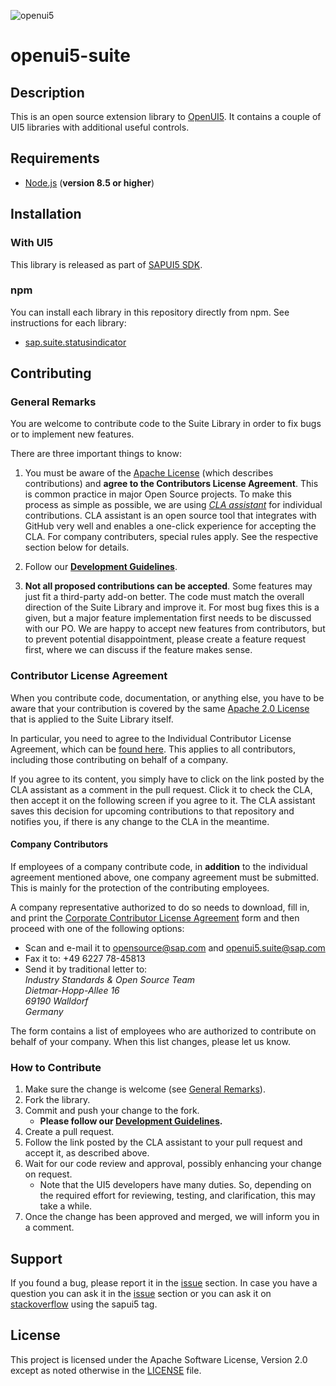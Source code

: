 ![openui5](http://openui5.org/images/OpenUI5_new_big_side.png)

# openui5-suite

## Description

This is an open source extension library to [OpenUI5](https://github.com/SAP/openui5).
It contains a couple of UI5 libraries with additional useful controls.

## Requirements

- [Node.js](https://nodejs.org/) (**version 8.5 or higher**)

## Installation

### With UI5

This library is released as part of [SAPUI5 SDK](https://tools.hana.ondemand.com/#sapui5).

### npm

You can install each library in this repository directly from npm. See instructions for each library:

 - [sap.suite.statusindicator](src/statusindicator/README.md)
 
## Contributing

### General Remarks

You are welcome to contribute code to the Suite Library in order to fix bugs or to implement new features.

There are three important things to know:

1. You must be aware of the [Apache License](/LICENSE.txt) (which describes contributions) and **agree to 
the Contributors License Agreement**. This is common practice in major Open Source projects. To make this process as simple
as possible, we are using *[CLA assistant](https://cla-assistant.io/)* for individual contributions. CLA assistant is
an open source tool that integrates with GitHub very well and enables a one-click experience for accepting the CLA.
For company contributers, special rules apply. See the respective section below for details.

2. Follow our **[Development Guidelines](docs/Guidelines.md)**.

3. **Not all proposed contributions can be accepted**. Some features may just fit a third-party add-on better.
The code must match the overall direction of the Suite Library and improve it. For most bug fixes this is a given,
but a major feature implementation first needs to be discussed with our PO. We are happy to accept new features from 
contributors, but to prevent potential disappointment, please create a feature request first, where we can discuss if
the feature makes sense.

### Contributor License Agreement

When you contribute code, documentation, or anything else, you have to be aware that your contribution is covered
by the same [Apache 2.0 License](http://www.apache.org/licenses/LICENSE-2.0) that is applied to the Suite Library itself.

In particular, you need to agree to the Individual Contributor License Agreement, which can be
[found here](https://gist.github.com/CLAassistant/bd1ea8ec8aa0357414e8). This applies to all contributors, including those
contributing on behalf of a company.

If you agree to its content, you simply have to click on the link posted by the CLA assistant as a comment in the pull
request. Click it to check the CLA, then accept it on the following screen if you agree to it. The CLA assistant saves
this decision for upcoming contributions to that repository and notifies you, if there is any change to the CLA in
the meantime.

#### Company Contributors

If employees of a company contribute code, in **addition** to the individual agreement mentioned above, one company
agreement must be submitted. This is mainly for the protection of the contributing employees.

A company representative authorized to do so needs to download, fill in, and print the
[Corporate Contributor License Agreement](/docs/SAP_Corporate_Contributor_License_Agreement.pdf) form and then proceed
with one of the following options:

- Scan and e-mail it to [opensource@sap.com](mailto:opensource@sap.com) and [openui5.suite@sap.com](mailto:openui5.suite@sap.com)
- Fax it to: +49 6227 78-45813
- Send it by traditional letter to:  
  *Industry Standards & Open Source Team*  
  *Dietmar-Hopp-Allee 16*  
  *69190 Walldorf*  
  *Germany*

The form contains a list of employees who are authorized to contribute on behalf of your company. When this list changes,
please let us know.

### How to Contribute

1. Make sure the change is welcome (see [General Remarks](#general-remarks)).
1. Fork the library.
1. Commit and push your change to the fork.
    - **Please follow our [Development Guidelines](docs/Guidelines.md).**
1. Create a pull request.
1. Follow the link posted by the CLA assistant to your pull request and accept it, as described above.
1. Wait for our code review and approval, possibly enhancing your change on request.
    - Note that the UI5 developers have many duties. So, depending on the required effort for reviewing, testing,
     and clarification, this may take a while.
1. Once the change has been approved and merged, we will inform you in a comment.

## Support

If you found a bug, please report it in the [issue](/../../issues) section. In case you have a question you can ask it in
the [issue](/../../issues) section or you can ask it on [stackoverflow](https://stackoverflow.com/questions/tagged/sapui5)
using the sapui5 tag.

## License

This project is licensed under the Apache Software License, Version 2.0 except as noted otherwise in the [LICENSE](/LICENSE.txt) file.